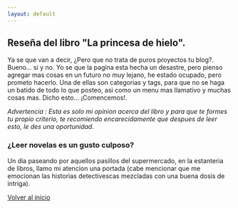 ```yaml
---
layout: default
---
```


## Reseña del libro "La princesa de hielo".

Ya se que van a decir, ¿Pero que no trata de puros proyectos tu blog?.
Bueno... si y no. Yo se que la pagina esta hecha un desastre, pero pienso agregar
mas cosas en un futuro no muy lejano, he estado ocupado, pero prometo hacerlo.
Una de ellas son categorias y tags, para que no se haga un batido de todo lo que posteo,
asi como un menu mas llamativo y muchas cosas mas.
Dicho esto... ¡Comencemos!. 

*Advertencia : Esta es solo mi opinion acerca del libro y para que te 
formes tu propio criterio, te recomiendo encarecidamente que despues de leer
esto, le des una oportunidad*.

### ¿Leer novelas es un gusto culposo?

Un dia paseando por aquellos pasillos del supermercado, en la estanteria de
libros, llamo mi atencion una portada (cabe mencionar que me emocionan las historias
detectivescas mezcladas con una buena dosis de intriga).




[Volver al inicio](./)
